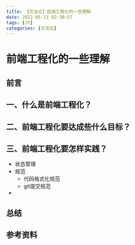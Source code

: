 ```yaml
---
title: 【方法论】前端工程化的一些理解
date: 2022-05-13 02:30:57
tags: [JS]
categories: [方法论]
---
```

<!-- YCTODO -->
# 前端工程化的一些理解

## 前言

## 一、什么是前端工程化？

## 二、前端工程化要达成些什么目标？

## 三、前端工程化要怎样实践？

- 状态管理
- 规范
	- 代码格式化规范
	- git提交规范
- 

## 总结

## 参考资料